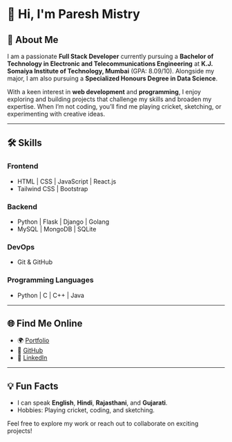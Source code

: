  # 👋 Hi, I'm Paresh Mistry

## 🚀 About Me
I am a passionate **Full Stack Developer** currently pursuing a **Bachelor of Technology in Electronic and Telecommunications Engineering** at **K.J. Somaiya Institute of Technology, Mumbai** (GPA: 8.09/10). Alongside my major, I am also pursuing a **Specialized Honours Degree in Data Science**.

With a keen interest in **web development** and **programming**, I enjoy exploring and building projects that challenge my skills and broaden my expertise. When I’m not coding, you’ll find me playing cricket, sketching, or experimenting with creative ideas.

---

## 🛠️ Skills

### **Frontend**
- HTML | CSS | JavaScript | React.js
- Tailwind CSS | Bootstrap

### **Backend**
- Python | Flask | Django | Golang
- MySQL | MongoDB | SQLite

### **DevOps**
- Git & GitHub

### **Programming Languages**
- Python | C | C++ | Java

---

## 🌐 Find Me Online
- 🌍 [Portfolio](https://paresh-mistry.github.io/paresh-dev)
- 🐙 [GitHub](https://github.com/Paresh-Mistry)
- 💼 [LinkedIn](https://www.linkedin.com/in/paresh-mistry-975b64270/)

---

## 💡 Fun Facts
- I can speak **English**, **Hindi**, **Rajasthani**, and **Gujarati**.
- Hobbies: Playing cricket, coding, and sketching.

Feel free to explore my work or reach out to collaborate on exciting projects!


<!---
Paresh-Mistry/Paresh-Mistry is a ✨ special ✨ repository because its `README.md` (this file) appears on your GitHub profile.
You can click the Preview link to take a look at your changes.
--->

